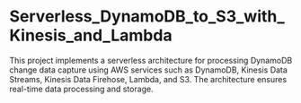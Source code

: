 # Serverless_DynamoDB_to_S3_with_Kinesis_and_Lambda
This project implements a serverless architecture for processing DynamoDB change data capture using AWS services such as DynamoDB, Kinesis Data Streams, Kinesis Data Firehose, Lambda, and S3. The architecture ensures real-time data processing and storage.

